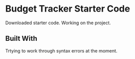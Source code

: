 # Budget Tracker Starter Code
Downloaded starter code. Working on the project.

## Built With
Trtying to work through syntax errors at the moment.